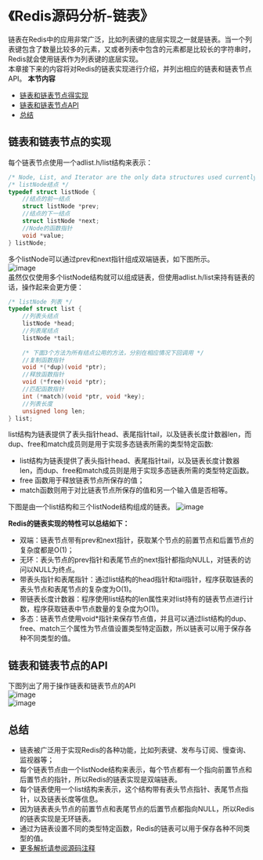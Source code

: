 # 《Redis源码分析-链表》
链表在Redis中的应用非常广泛，比如列表键的底层实现之一就是链表。当一个列表键包含了数量比较多的元素，又或者列表中包含的元素都是比较长的字符串时，Redis就会使用链表作为列表键的底层实现。  
本章接下来的内容将对Redis的链表实现进行介绍，并列出相应的链表和链表节点API。
**本节内容**
* [链表和链表节点得实现](#1)
* [链表和链表节点API](#2)
* [总结](#3)

##  
<h2 id="1">链表和链表节点的实现</h2>  

每个链表节点使用一个adlist.h/list结构来表示：  
```C
/* Node, List, and Iterator are the only data structures used currently. */
/* listNode结点 */
typedef struct listNode {
	//结点的前一结点
    struct listNode *prev;
    //结点的下一结点
    struct listNode *next;
    //Node的函数指针
    void *value;
} listNode;
```
多个listNode可以通过prev和next指针组成双端链表，如下图所示。  
![image](https://github.com/xiethon/Redis-3.0/blob/master/doc/photos/链表.png)  
虽然仅仅使用多个listNode结构就可以组成链表，但使用adlist.h/list来持有链表的话，操作起来会更方便：
```C
/* listNode 列表 */
typedef struct list {
	//列表头结点
    listNode *head;
    //列表尾结点
    listNode *tail;
    
    /* 下面3个方法为所有结点公用的方法，分别在相应情况下回调用 */
    //复制函数指针
    void *(*dup)(void *ptr);
    //释放函数指针
    void (*free)(void *ptr);
   	//匹配函数指针
    int (*match)(void *ptr, void *key);
    //列表长度
    unsigned long len;
} list;
```
list结构为链表提供了表头指针head、表尾指针tail，以及链表长度计数器len，而dup、free和match成员则是用于实现多态链表所需的类型特定函数:
* list结构为链表提供了表头指针head、表尾指针tail，以及链表长度计数器len，而dup、free和match成员则是用于实现多态链表所需的类型特定函数。
*  free 函数用于释放链表节点所保存的值；
*  match函数则用于对比链表节点所保存的值和另一个输入值是否相等。  

下图是由一个list结构和三个listNode结构组成的链表。
![image](https://github.com/xiethon/Redis-3.0/blob/master/doc/photos/list.png)  

**Redis的链表实现的特性可以总结如下：**
* 双端：链表节点带有prev和next指针，获取某个节点的前置节点和后置节点的复杂度都是O(1)；
* 无环：表头节点的prev指针和表尾节点的next指针都指向NULL，对链表的访问以NULL为终点。 
* 带表头指针和表尾指针：通过list结构的head指针和tail指针，程序获取链表的表头节点和表尾节点的复杂度为O(1)。  
* 带链表长度计数器：程序使用list结构的len属性来对list持有的链表节点进行计数，程序获取链表中节点数量的复杂度为O(1)。
* 多态：链表节点使用void*指针来保存节点值，并且可以通过list结构的dup、free、match三个属性为节点值设置类型特定函数，所以链表可以用于保存各种不同类型的值。  

<h2 id="2">链表和链表节点的API</h2>  

下图列出了用于操作链表和链表节点的API  
![image](https://github.com/xiethon/Redis-3.0/blob/master/doc/photos/list_1.png)  
![image](https://github.com/xiethon/Redis-3.0/blob/master/doc/photos/list_2.png)

<h2 id="3">总结</h2>  

* 链表被广泛用于实现Redis的各种功能，比如列表键、发布与订阅、慢查询、监视器等；
* 每个链表节点由一个listNode结构来表示，每个节点都有一个指向前置节点和后置节点的指针，所以Redis的链表实现是双端链表。
* 每个链表使用一个list结构来表示，这个结构带有表头节点指针、表尾节点指针，以及链表长度等信息。
* 因为链表表头节点的前置节点和表尾节点的后置节点都指向NULL，所以Redis的链表实现是无环链表。 
* 通过为链表设置不同的类型特定函数，Redis的链表可以用于保存各种不同类型的值。
* [更多解析请参阅源码注释](https://github.com/xiethon/Redis-3.0/tree/master/src_note/list)